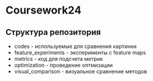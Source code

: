 # Coursework24

## Структура репозитория
- codes  - используемые для сравнения картинки
- feature_experiments - эксперименты с feature maps
- metrics  - код для подсчета метрик
- optimization  - проведение оптмизации
- visual_comparison - визуальное сравнение методов

